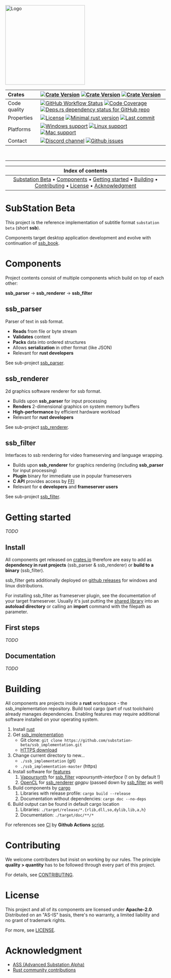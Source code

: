 <p align="left">
    <img src="https://substation-beta.github.io/assets/img/logo.png" height="250" alt="Logo"/>
</p>

Crates | [![Crate Version](https://img.shields.io/crates/v/ssb_parser.svg?label=ssb_parser&logo=rust)](https://crates.io/crates/ssb_parser) [![Crate Version](https://img.shields.io/crates/v/ssb_renderer.svg?label=ssb_renderer&logo=rust)](https://crates.io/crates/ssb_renderer) [![Crate Version](https://img.shields.io/crates/v/ssb_filter.svg?label=ssb_filter&logo=rust)](https://crates.io/crates/ssb_filter)
:---|:---
Code quality | [![GitHub Workflow Status](https://img.shields.io/github/workflow/status/substation-beta/ssb_implementation/Build%20workspace?logo=github)](https://github.com/substation-beta/ssb_implementation/actions?query=workflow%3A%22Build+workspace%22) [![Code Coverage](https://img.shields.io/codecov/c/github/substation-beta/ssb_implementation.svg?logo=Codecov)](https://codecov.io/gh/substation-beta/ssb_implementation) [![Deps.rs dependency status for GitHub repo](https://deps.rs/repo/github/substation-beta/ssb_implementation/status.svg)](https://deps.rs/repo/github/substation-beta/ssb_implementation)
Properties | [![License](https://img.shields.io/github/license/substation-beta/ssb_implementation.svg?logo=github)](https://github.com/substation-beta/ssb_implementation/blob/master/LICENSE-APACHE-2.0) [![Minimal rust version](https://img.shields.io/badge/rust-v1.49%2B-blue?logo=rust)](https://github.com/rust-lang/rust/blob/master/RELEASES.md#version-1490-2020-12-31)  [![Last commit](https://img.shields.io/github/last-commit/substation-beta/ssb_implementation.svg?logo=github)](https://github.com/substation-beta/ssb_implementation/graphs/commit-activity)
Platforms | [![Windows support](https://img.shields.io/badge/Windows-supported-success.svg?logo=Windows)](https://en.wikipedia.org/wiki/Microsoft_Windows) [![Linux support](https://img.shields.io/badge/Linux-supported-success.svg?logo=Linux)](https://en.wikipedia.org/wiki/Linux) [![Mac support](https://img.shields.io/badge/OSX-not%20willingly-inactive.svg?logo=Apple)](https://en.wikipedia.org/wiki/MacOS)
Contact | [![Discord channel](https://img.shields.io/discord/586927398277087235.svg?logo=discord)](https://discord.gg/H8HnPSv) [![Github issues](https://img.shields.io/github/issues/substation-beta/ssb_implementation.svg?logo=github)](https://github.com/substation-beta/ssb_implementation/issues)

&nbsp;

---

| Index of contents |
|:---:|
| [Substation Beta](#substation-beta) &bull; [Components](#components) &bull; [Getting started](#getting-started) &bull; [Building](#building) &bull; [Contributing](#contributing) &bull; [License](#license) &bull; [Acknowledgment](#acknowledgment) |

# SubStation Beta
This project is the reference implementation of subtitle format `substation beta` (short **ssb**).

Components target desktop application development and evolve with continuation of [ssb_book](https://github.com/substation-beta/ssb_book).

# Components
Project contents consist of multiple components which build on top of each other:

**ssb_parser** &rarr; **ssb_renderer** &rarr; **ssb_filter**

## ssb_parser
Parser of text in ssb format.

* **Reads** from file or byte stream
* **Validates** content
* **Packs** data into ordered structures
* Allows **serialization** in other format (like JSON)
* Relevant for **rust developers**

See sub-project [ssb_parser](https://github.com/substation-beta/ssb_implementation/tree/master/ssb_parser).

## ssb_renderer
2d graphics software renderer for ssb format.

* Builds upon **ssb_parser** for input processing
* **Renders** 2-dimensional graphics on system memory buffers
* **High-performance** by efficient hardware workload
* Relevant for **rust developers**

See sub-project [ssb_renderer](https://github.com/substation-beta/ssb_implementation/tree/master/ssb_renderer).

## ssb_filter
Interfaces to ssb rendering for video frameserving and language wrapping.

* Builds upon **ssb_renderer** for graphics rendering (including **ssb_parser** for input processing)
* **Plugin** binary for immediate use in popular frameservers
* **C API** provides access by [FFI](https://en.wikipedia.org/wiki/Foreign_function_interface)
* Relevant for **c developers** and **frameserver users**

See sub-project [ssb_filter](https://github.com/substation-beta/ssb_implementation/tree/master/ssb_filter).

# Getting started
*TODO*

## Install
All components get released on [crates.io](https://crates.io/search?q=ssb%20subtitle) therefore are easy to add as **dependency in rust projects** (ssb_parser &amp; ssb_renderer) or **build to a binary** (ssb_filter).

ssb_filter gets additionally deployed on [github releases](https://github.com/substation-beta/ssb_implementation/releases) for windows and linux distributions.

For installing ssb_filter as frameserver plugin, see the documentation of your target frameserver. Usually it's just putting the [shared library](https://en.wikipedia.org/wiki/Library_(computing)#Shared_libraries) into an **autoload directory** or calling an **import** command with the filepath as parameter.

## First steps
*TODO*

## Documentation
*TODO*

# Building
All components are projects inside a **rust** workspace - the ssb_implementation repository. Build tool cargo (part of rust toolchain) already manages dependencies. Enabling features may require additional software installed on your operating system.

1) Install [rust](https://www.rust-lang.org/tools/install)
2) Get [ssb_implementation](https://github.com/substation-beta/ssb_implementation)
	* Git clone: `git clone https://github.com/substation-beta/ssb_implementation.git`
	* [HTTPS download](https://github.com/substation-beta/ssb_implementation/archive/master.zip)
3) Change current directory to new...
	* `./ssb_implementation` (git)
    * `./ssb_implementation-master` (https)
4) Install software for [features](https://doc.rust-lang.org/cargo/reference/manifest.html#usage-in-end-products)
	1) [Vapoursynth](http://www.vapoursynth.com/doc/installation.html) for [ssb_filter](https://github.com/substation-beta/ssb_implementation/blob/master/ssb_filter/Cargo.toml) *vapoursynth-interface* (! on by default !)
    2) [OpenCL](https://developer.nvidia.com/cuda-downloads) for [ssb_renderer](https://github.com/substation-beta/ssb_implementation/blob/master/ssb_renderer/Cargo.toml) *gpgpu* (passed down by [ssb_filter](https://github.com/substation-beta/ssb_implementation/blob/master/ssb_filter/Cargo.toml) as well)
5) Build components by [cargo](https://doc.rust-lang.org/cargo/commands/)
	1) Libraries with release profile: `cargo build --release`
    2) Documentation without dependencies: `cargo doc --no-deps`
6) Build output can be found in default cargo location
	1) Libraries: `./target/release/*.{rlib,dll,so,dylib,lib,a,h}`
    2) Documentation: `./target/doc/**/*`

For references see [CI](https://en.wikipedia.org/wiki/Continuous_integration) by **Github Actions** [script](https://github.com/substation-beta/ssb_implementation/blob/master/.github/workflows/build_workspace.yml).

# Contributing
We welcome contributers but insist on working by our rules. The principle **quality > quantity** has to be followed through every part of this project.

For details, see [CONTRIBUTING](https://github.com/substation-beta/ssb_implementation/blob/master/CONTRIBUTING.md).

# License
This project and all of its components are licensed under **Apache-2.0**. Distributed on an "AS-IS" basis, there's no warranty, a limited liability and no grant of trademark rights.

For more, see [LICENSE](https://github.com/substation-beta/ssb_implementation/blob/master/LICENSE-APACHE-2.0).

# Acknowledgment
* [ASS (Advanced Substation Alpha)](https://en.wikipedia.org/wiki/SubStation_Alpha#Advanced_SubStation_Alpha)
* [Rust community contributions](https://crates.io/)
